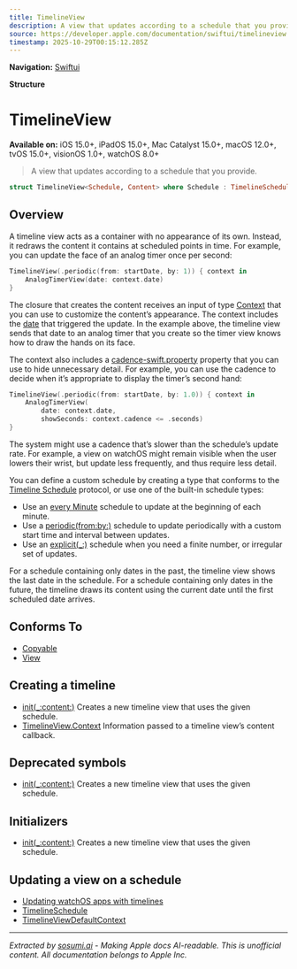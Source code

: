 ```yaml
---
title: TimelineView
description: A view that updates according to a schedule that you provide.
source: https://developer.apple.com/documentation/swiftui/timelineview
timestamp: 2025-10-29T00:15:12.285Z
---
```


**Navigation:** [Swiftui](/documentation/swiftui)

**Structure**

# TimelineView

**Available on:** iOS 15.0+, iPadOS 15.0+, Mac Catalyst 15.0+, macOS 12.0+, tvOS 15.0+, visionOS 1.0+, watchOS 8.0+

> A view that updates according to a schedule that you provide.

```swift
struct TimelineView<Schedule, Content> where Schedule : TimelineSchedule
```

## Overview

A timeline view acts as a container with no appearance of its own. Instead, it redraws the content it contains at scheduled points in time. For example, you can update the face of an analog timer once per second:

```swift
TimelineView(.periodic(from: startDate, by: 1)) { context in
    AnalogTimerView(date: context.date)
}
```

The closure that creates the content receives an input of type [Context](/documentation/swiftui/timelineview/context) that you can use to customize the content’s appearance. The context includes the [date](/documentation/swiftui/timelineview/context/date) that triggered the update. In the example above, the timeline view sends that date to an analog timer that you create so the timer view knows how to draw the hands on its face.

The context also includes a [cadence-swift.property](/documentation/swiftui/timelineview/context/cadence-swift.property) property that you can use to hide unnecessary detail. For example, you can use the cadence to decide when it’s appropriate to display the timer’s second hand:

```swift
TimelineView(.periodic(from: startDate, by: 1.0)) { context in
    AnalogTimerView(
        date: context.date,
        showSeconds: context.cadence <= .seconds)
}
```

The system might use a cadence that’s slower than the schedule’s update rate. For example, a view on watchOS might remain visible when the user lowers their wrist, but update less frequently, and thus require less detail.

You can define a custom schedule by creating a type that conforms to the [Timeline Schedule](/documentation/swiftui/timelineschedule) protocol, or use one of the built-in schedule types:

- Use an [every Minute](/documentation/swiftui/timelineschedule/everyminute) schedule to update at the beginning of each minute.
- Use a [periodic(from:by:)](/documentation/swiftui/timelineschedule/periodic(from:by:)) schedule to update periodically with a custom start time and interval between updates.
- Use an [explicit(_:)](/documentation/swiftui/timelineschedule/explicit(_:)) schedule when you need a finite number, or irregular set of updates.

For a schedule containing only dates in the past, the timeline view shows the last date in the schedule. For a schedule containing only dates in the future, the timeline draws its content using the current date until the first scheduled date arrives.

## Conforms To

- [Copyable](/documentation/Swift/Copyable)
- [View](/documentation/swiftui/view)

## Creating a timeline

- [init(_:content:)](/documentation/swiftui/timelineview/init(_:content:)-1mlmj) Creates a new timeline view that uses the given schedule.
- [TimelineView.Context](/documentation/swiftui/timelineview/context) Information passed to a timeline view’s content callback.

## Deprecated symbols

- [init(_:content:)](/documentation/swiftui/timelineview/init(_:content:)-67h35) Creates a new timeline view that uses the given schedule.

## Initializers

- [init(_:content:)](/documentation/swiftui/timelineview/init(_:content:)) Creates a new timeline view that uses the given schedule.

## Updating a view on a schedule

- [Updating watchOS apps with timelines](/documentation/watchOS-Apps/updating-watchos-apps-with-timelines)
- [TimelineSchedule](/documentation/swiftui/timelineschedule)
- [TimelineViewDefaultContext](/documentation/swiftui/timelineviewdefaultcontext)

---

*Extracted by [sosumi.ai](https://sosumi.ai) - Making Apple docs AI-readable.*
*This is unofficial content. All documentation belongs to Apple Inc.*
